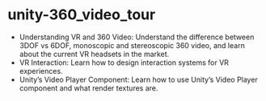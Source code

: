 # unity-360_video_tour
* Understanding VR and 360 Video: Understand the difference between 3DOF vs 6DOF, monoscopic and stereoscopic 360 video, and learn about the current VR headsets in the market.
* VR Interaction: Learn how to design interaction systems for VR experiences.
* Unity’s Video Player Component: Learn how to use Unity’s Video Player component and what render textures are.

